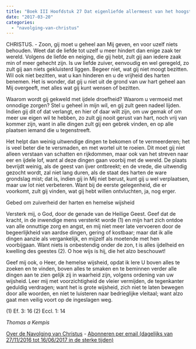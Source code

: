 ```yaml
---
title: "Boek III Hoofdstuk 27 Dat eigenliefde allermeest van het hoogste goed verwijdert"
date: "2017-03-20"
categories: 
  - "navolging-van-christus"
---
```


CHRISTUS. - Zoon, gij moet u geheel aan Mij geven, en voor uzelf niets behouden. Weet dat de liefde tot uzelf u meer hindert dan enige zaak ter wereld. Volgens de liefde en neiging, die gij hebt, zult gij aan iedere zaak min of meer gehecht zijn. Is uw liefde zuiver, eenvoudig en wel geregeld, zo zult gij aan niets gekluisterd liggen. Begeer niet, wat gij niet moogt bezitten. Wil ook niet bezitten, wat u kan hinderen en u de vrijheid des harten benemen. Het is wonder, dat gij u niet uit de grond van uw hart geheel aan Mij overgeeft, met alles wat gij kunt wensen of bezitten.

Waarom wordt gij gekweld met ijdele droefheid? Waarom u vermoeid met onnodige zorgen? Stel u geheel in mijn wil, en gij zult geen nadeel lijden. Indien gij dit of dat verlangt, en hier of daar wilt zijn, om uw gemak of om meer uw eigen wil te hebben, zo zult gij nooit gerust van hart, noch vrij van kommer zijn, want in alle dingen zult gij een gebrek vinden, en op alle plaatsen iemand die u tegenstreeft.

Het helpt dan weinig uitwendige dingen te bekomen of te vermeerderen; het is veel beter die te versmaden, en met wortel uit te roeien. Dit moet gij niet alleen verstaan van schatten en rijkdommen, maar ook van het streven naar eer en ijdele lof, want al deze dingen gaan voorbij met de wereld. De plaats bevrijdt weinig, als de geest van ijver ontbreekt; en de vrede, die uitwendig gezocht wordt, zal niet lang duren, als de staat des harten de ware grondslag mist; dat is, indien gij in Mij niet berust, kunt gij u wel verplaatsen, maar uw lot niet verbeteren. Want bij de eerste gelegenheid, die er voorkomt, zult gij vinden, wat gij hebt willen ontvluchten, ja, nog erger.

Gebed om zuiverheid der harten en hemelse wijsheid

Versterk mij, o God, door de genade van de Heilige Geest. Geef dat de kracht, in de inwendige mens versterkt worde (1) en mijn hart zich ontdoe van alle onnuttige zorg en angst, en mij niet meer late vervoeren door de begeerlijkheid van aardse dingen, gering of kostbaar; maar dat ik alle dingen aanzie als vergankelijk, en mijzelf als moetende met hen voorbijgaan. Want niets is onbestendig onder de zon, t is alles ijdelheid en kwelling des geestes (2). O hoe wijs is hij, die het alzo beschouwt!

Geef mij ook, o Heer, de hemelse wijsheid, opdat ik lere U boven alles te zoeken en te vinden, boven alles te smaken en te beminnen verder alle dingen aan te zien gelijk zij in waarheid zijn, volgens ordening van uw wijsheid. Leer mij met voorzichtigheid de vleier vermijden, de tegenkanter geduldig verdragen; want het is grote wijsheid, zich niet te laten bewegen door alle woorden, en niet te luisteren naar bedrieglijke vleitaal; want alzo gaat men veilig voort op de ingeslagen weg.

(1) Ef. 3: 16 (2) Eccl. 1: 14

_Thomas a Kempis_

[Over de Navolging van Christus](/blog/de-navolging-van-christus-in-de-sterke-tijden/) - [Abonneren per email (dagelijks van 27/11/2016 tot 16/06/2017 in de sterke tijden)](http://eepurl.com/cg9VGT)
